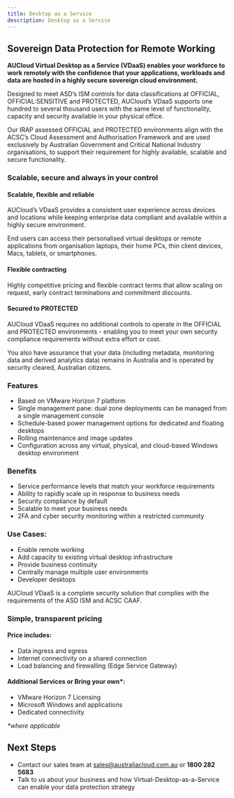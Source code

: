 ```yaml
---
title: Desktop as a Service 
description: Desktop as a Service 
---
```


## Sovereign Data Protection for Remote Working

**AUCloud Virtual Desktop as a Service (VDaaS) enables your workforce to work remotely with the confidence that your applications, workloads and data are hosted in a highly secure sovereign cloud environment.**

Designed to meet ASD’s ISM controls for data classifications at OFFICIAL, OFFICIAL:SENSITIVE and PROTECTED, AUCloud’s
VDaaS supports one hundred to several thousand users with the same level of functionality, capacity and security available in your physical office.

Our IRAP assessed OFFICIAL and PROTECTED environments align with the ACSC’s Cloud Assessment and Authorisation Framework and are used exclusively by Australian Government and Critical National Industry organisations, to support their requirement for highly available, scalable and secure functionality.

### Scalable, secure and always in your control

#### Scalable, flexible and reliable
AUCloud’s VDaaS provides a consistent user experience across devices and locations while keeping enterprise data compliant and available within a highly secure environment.

End users can access their personalised virtual desktops or remote applications from organisation laptops, their home PCs, thin client devices, Macs, tablets, or smartphones.

#### Flexible contracting
Highly competitive pricing and flexible contract terms that allow scaling on request, early contract terminations and commitment discounts.

#### Secured to PROTECTED
AUCloud VDaaS requires no additional controls to operate in the OFFICIAL and PROTECTED environments - enabling you to meet your own security compliance requirements without extra effort or cost.

You also have assurance that your data (including metadata, monitoring data and derived analytics data) remains in Australia and is operated by security cleared, Australian citizens.


### Features
- Based on VMware Horizon 7 platform
- Single management pane: dual zone deployments can be managed from a single management console
- Schedule-based power management options for dedicated and floating desktops
- Rolling maintenance and image updates
- Configuration across any virtual, physical, and cloud-based Windows desktop environment

### Benefits
- Service performance levels that match your workforce requirements
- Ability to rapidly scale up in response to business needs
- Security compliance by default
- Scalable to meet your business needs
- 2FA and cyber security monitoring within a restricted community

### Use Cases:
- Enable remote working
-	Add capacity to existing virtual desktop infrastructure
-	Provide business continuity
-	Centrally manage multiple user environments
-	Developer desktops

AUCloud VDaaS is a complete security solution that complies with the requirements of the ASD ISM and ACSC CAAF.
 

### Simple, transparent pricing
#### Price includes:  
- Data ingress and egress
- Internet connectivity on a shared connection
- Load balancing and firewalling (Edge Service Gateway)

#### Additional Services or Bring your own*:  
- VMware Horizon 7 Licensing
- Microsoft Windows and applications
- Dedicated connectivity

_*where applicable_


## Next Steps
 
- Contact our sales team at [sales@australiacloud.com.au](mailto:sales@australiacloud.com.au) or **1800 282 5683**
- Talk to us about your business and how Virtual-Desktop-as-a-Service can enable your data protection strategy

